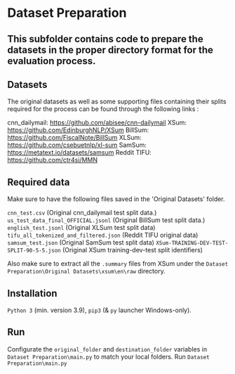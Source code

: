 # Dataset Preparation
## This subfolder contains code to prepare the datasets in the proper directory format for the evaluation process. 

## Datasets 
The original datasets as well as some supporting files containing their splits required for the process can be found through the following links :

cnn_dailymail: https://github.com/abisee/cnn-dailymail
XSum: https://github.com/EdinburghNLP/XSum
BillSum: https://github.com/FiscalNote/BillSum
XLSum: https://github.com/csebuetnlp/xl-sum
SamSum: https://metatext.io/datasets/samsum
Reddit TIFU: https://github.com/ctr4si/MMN

## Required data
Make sure to have the following files saved in the 'Original Datasets' folder.

`cnn_test.csv` (Original cnn_dailymail test split data.)
`us_test_data_final_OFFICIAL.jsonl` (Original BillSum test split data.)
`english_test.jsonl` (Original XLSum test split data)
`tifu_all_tokenized_and_filtered.json` (Reddit TIFU original data)
`samsum_test.json` (Original SamSum test split data)
`XSum-TRAINING-DEV-TEST-SPLIT-90-5-5.json` (Original XSum training-dev-test split identifiers)

Also make sure to extract all the  `.summary` files from XSum under the `Dataset Preparation\Original Datasets\xsum\en\raw` directory.

## Installation
`Python 3` (min. version 3.9), `pip3` (& `py` launcher Windows-only).

## Run
Configurate the `original_folder` and `destination_folder` variables in `Dataset Preparation\main.py` to match your local folders.
Run `Dataset Preparation\main.py`